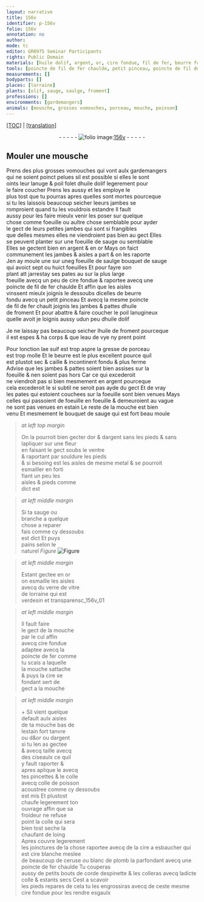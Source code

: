 ```yaml
---
layout: narrative
title: 156v
identifier: p-156v
folio: 156v
annotation: no
author:
mode: tc
editor: GR8975 Seminar Participants
rights: Public Domain
materials: [huile dolif, argent, or, cire fondue, fil de fer, beurre fondu, huile de froment, eau de vye, suif, gresse de porceau, beurre, estain, souldure, metal, esmailler, esmaille, verre de vitre de lorraine, fer, cire, colle, colle de poisson, cire a esbaucher, cire blanche, ceruse, blanc de plomb, corde despinette, colleras]
tools: [poincte de fil de fer chaulde, petit pinceau, poincte de fil de fer chault, poincte de fer, ciseaulx, pincettes, poincte de fer chaulde]
measurements: []
bodyparts: []
places: [lorraine]
plants: [olif, sauge, saulge, froment]
professions: []
environments: [gardemangers]
animals: [mousche, grosses vomouches, porceau, mouche, poisson]
---
```


 <p><a href="{{ site.baseurl }}/diplomatic/">[TOC]</a> | <a href="{{ site.baseurl }}/texts/p-156v_tl/" target="_blank">[translation]</a></p><div class="folio" align="center">- - - - - <a href="http://gallica.bnf.fr/ark:/12148/btv1b10500001g/f318.item.r=" target="_blank"><img src="https://cu-mkp.github.io/2017-workshop-edition/assets/photo-icon.png" alt="folio image: " style="display:inline-block; margin-bottom:-3px;"/>156v</a> - - - - - </div>  
  

## Mouler une <span class="al">mousche</span>

 
P<span class="exp">rens</span> des plus <span class="al">grosses <span class="del">vo</span>mouches</span> qui vont aulx <span class="env">gardema<span class="exp">n</span>gers</span><br/> qui ne soient poinct pelues sil est possible si elles le sont<br/> oints leur lanuge & poil folet d<span class="m">huile d<span class="pa">olif</span></span> legerem<span class="exp">ent</span> pour<br/> le faire coucher Prens les aussy et les employe le<br/> plus tost que tu pourras apres quelles sont mortes pourceque<br/> si tu les laissois beaucoup seicher l<span class="del">e</span>eurs jambes se<br/> romproient quand tu les vouldrois estandre Il fault<br/> aussy pour les faire mieulx venir les poser sur quelque<br/> chose co<span class="exp">mm</span>e foeuille ou aultre chose semblable pour ayder<br/> le gect de leurs petites jambes qui sont si frangibles<br/> que delles mesmes elles ne viendroient pas bien au gect Elles<br/> se peuvent planter sur une foeuille de <span class="pa">sauge</span> ou semblable<br/> Elles se gectent bien en <span class="m">argent</span> & en <span class="m">or</span> Mays on faict<br/> communem<span class="exp">ent</span> les jambes & aisles a part & on les raporte<br/> Jen ay moule une sur un<span class="del">e</span><span class="add">g</span> <span class="del">foeuille de <span class="pa">saulge</span></span> bouquet de <span class="pa">sauge</span><br/> qui avoict sept ou huict foeuilles Et pour fayre son<br/> plant <span class="del">att</span> jarrestay ses pates <span class="del">au</span> sur la plus large<br/> foeuille avecq un peu de <span class="m">cire fondue</span> & raportee avecq un<span class="add">e</span><br/> <span class="tl">poincte de <span class="m">fil de fer</span> chaulde</span> Et affin que les aisles<br/> vinssent mieulx joignis le dessoubs dicelles de <span class="m">beurre<br/> fondu</span> avecq un <span class="tl">petit pinceau</span> Et avecq la mesme <span class="tl">poincte<br/> de <span class="m">fil de fer</span> chault</span> joignis les jambes & pattes d<span class="m">huile<br/> de <span class="pa">froment</span></span> Et pour abattre & faire coucher le poil <span class="add">lanugineux</span><br/> quelle avoit je loignis aussy <span class="del">u</span><span class="add">d</span>un peu d<span class="m">huile d<span class="pa">olif</span></span>
 
Je ne laissay pas beaucoup seicher l<span class="m">huile de <span class="pa">froment</span></span> pourceq<span class="exp">ue</span><br/> il est espes & ha corps & que l<span class="m">eau de vye</span> ny prent point
 
Pour lonction l<span class="del">a</span><span class="add">e</span> <span class="m">suif</span> est trop aspre la <span class="m">gresse de <span class="al">porceau</span></span><br/> est trop molle Et le <span class="m">beurre</span> est le plus excellent pource quil<br/> est plustot sec & caille & incontinent fondu & plus ferme<br/> Advise que les jambes & pattes soient bien assises sur la<br/> foeuille & nen soient pas hors Car ce qui excederoit<br/> ne viendroit pas si bien mesmem<span class="exp">ent</span> en <span class="m">argent</span> pourceque<br/> cela <span class="del">excederoit le</span> <span class="add">si subtil</span> ne seroit pas ayde du gect Et de vray<br/> les pates qui estoient couchees sur la foeuille sont bien venues Mays<br/> celles qui passoient de foeuille en foeuille & demeuroient au vague<br/> ne sont pas venues en <span class="m">estain</span> Le reste de la <span class="al">mouche</span> est bien<br/> venu Et mesmem<span class="x"><span class="exp">ent</span></span> le bouquet de <span class="pa">sauge</span> qui est fort beau moule
 
> *at left top margin*
> 
> 
>   On la pourroit bien gecter d<span class="m">or</span> & d<span class="m">argent</span> sans les pieds & sans lapliquer sur une fleur<br/> en faisant le gect soubs le ventre<br/> & raportant par <span class="m">souldure</span> les pieds<br/> & si besoing est les aisles de mesme <span class="m">metal</span> & se pourroit<br/> <span class="m">esmailler</span> en forti<br/> fiant un peu les<br/> aisles & pieds co<span class="exp">mm</span>e<br/> dict est
 
> *at left middle margin*
> 
> 
>   Si ta <span class="pa">sauge</span> ou<br/> branche a quelque<br/> chose a reparer<br/> fais co<span class="exp">mm</span>e cy dessoubs<br/> est dict Et puys<br/> pains selon le<br/> naturel 
> *Figure*
> <a href="https://drive.google.com/open?id=0B9-oNrvWdlO5VjFPeWlJc05CbDQ" target="_blank"><img src="https://cu-mkp.github.io/GR8975-edition/assets/photo-icon.png" alt="Figure" style="display:inline-block; margin-bottom:-3px;"/></a>
 
 
> *at left middle margin*
> 
> 
>   Estant gectee en <span class="m">or</span><br/> on <span class="m">esmaille</span> les aisles<br/> avecq du <span class="m">verre de vitre<br/> de <span class="pl">lorraine</span></span> qui est<br/> verdesin et transparensc_156v_01
 
> *at left middle margin*
> 
> 
>   Il fault faire<br/> le gect de la <span class="al">mouche</span><br/> par le cul <span class="del">affin</span><br/> avecq <span class="m">cire fondue</span><br/> adaptee avecq la<br/> <span class="tl">poincte de <span class="m">fer</span></span> co<span class="exp">mm</span>e<br/> tu scais a laquelle<br/> la <span class="al">mouche</span> sattache<br/> & puys la <span class="m">cire</span> se<br/> fondant sert de<br/> gect a la <span class="al">mouche</span> 
 
> *at left middle margin*
> 
> 
>   \+ Sil vient quelque<br/> default aulx aisles<br/> de ta <span class="al">mouche</span> bas de<br/> l<span class="m">estain</span> fort tanvre<br/> ou d<span class="del">&</span><span class="m"><span class="add">o</span>r</span> ou d<span class="m">argent</span><br/> si tu len as gectee<br/> & <span class="del">avecq</span> taille avecq<br/> des <span class="tl">ciseaulx</span> ce quil<br/> y fault raporter &<br/> apres aplique le avecq<br/> tes <span class="tl">pincettes</span> & le <span class="m">colle</span><br/> avecq <span class="m">colle de <span class="al">poisson</span></span><br/> acoustree co<span class="exp">mm</span>e cy dessoubs<br/> est mis Et plustost<br/> chaufe legerem<span class="exp">ent</span> ton<br/> ouvrage affin que sa<br/> froideur ne refuse<br/> point la <span class="m">colle</span> qui sera<br/> bien tost seche la<br/> chaufant de loing<br/> Apres couvre legerem<span class="x"><span class="exp">ent</span></span><br/> les joinctures de la chose raportee avecq de la <span class="m">cire a esbaucher</span> qui est <span class="m">cire blanche</span> meslee<br/> de beaucoup de <span class="m">ceruse</span> ou <span class="m">blanc de plomb</span> la parfondant avecq une <span class="tl">poincte de <span class="m">fer</span> chaulde</span> Tu couperas<br/> aussy de petits bouts de <span class="m">corde d<span class="mu">espinette</span></span> & les <span class="m">colleras</span> avecq ladicte <span class="m">colle</span> & estants secs Cest a scavoir<br/> les pieds repares de cela tu les engrossiras avecq de ceste mesme <span class="m">cire fondue</span> pour les rendre esgaulx
 
 